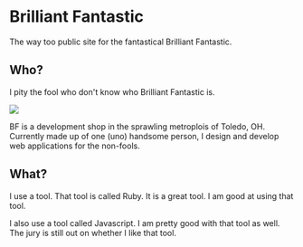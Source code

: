 Brilliant Fantastic
====================

The way too public site for the fantastical Brilliant Fantastic.

## Who?

I pity the fool who don't know who Brilliant Fantastic is.

![](http://omahapoweryoga.com/wp-content/uploads/2011/10/Pity-The-Fool-432692.jpg)

BF is a development shop in the sprawling metroplois of Toledo, OH. Currently made up of one (uno) handsome person, I design and develop web applications for the non-fools.

## What?

I use a tool. That tool is called Ruby. It is a great tool. I am good at using that tool.

I also use a tool called Javascript. I am pretty good with that tool as well. The jury is still out on whether I like that tool.
